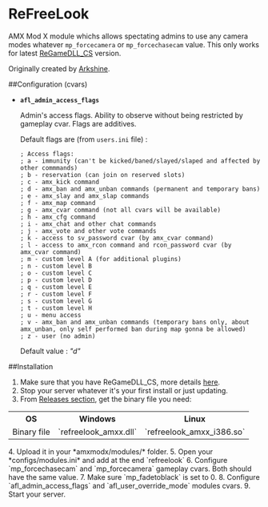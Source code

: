 # ReFreeLook
AMX Mod X module whichs allows spectating admins to use any camera modes whatever `mp_forcecamera` or `mp_forcechasecam` value.
This only works for latest [ReGameDLL_CS](https://github.com/s1lentq/ReGameDLL_CS) version.

Originally created by [Arkshine](https://github.com/Arkshine/AdminFreeLook).

##Configuration (cvars)

* __`afl_admin_access_flags`__

  Admin's access flags.
  Ability to observe without being restricted by gameplay cvar.
  Flags are additives.

  Default flags are (from `users.ini` file) :

  ```
  ; Access flags:
  ; a - immunity (can't be kicked/baned/slayed/slaped and affected by other commmands)
  ; b - reservation (can join on reserved slots)
  ; c - amx_kick command
  ; d - amx_ban and amx_unban commands (permanent and temporary bans)
  ; e - amx_slay and amx_slap commands
  ; f - amx_map command
  ; g - amx_cvar command (not all cvars will be available)
  ; h - amx_cfg command
  ; i - amx_chat and other chat commands
  ; j - amx_vote and other vote commands
  ; k - access to sv_password cvar (by amx_cvar command)
  ; l - access to amx_rcon command and rcon_password cvar (by amx_cvar command)
  ; m - custom level A (for additional plugins)
  ; n - custom level B
  ; o - custom level C
  ; p - custom level D
  ; q - custom level E
  ; r - custom level F
  ; s - custom level G
  ; t - custom level H
  ; u - menu access
  ; v - amx_ban and amx_unban commands (temporary bans only, about amx_unban, only self performed ban during map gonna be allowed)
  ; z - user (no admin)
  ```

  Default value : *"d"*

##Installation

1. Make sure that you have ReGameDLL_CS, more details [here](https://github.com/s1lentq/ReGameDLL_CS#how-can-use-it).
2. Stop your server whatever it's your first install or just updating.
3. From [Releases section](https://github.com/s1lentq/ReFreeLook/releases/latest), get the binary file you need:
<table>
	<tbody>
		<tr>
			<th align="center">OS</th>
			<th align="center">Windows</th>
			<th align="center">Linux</th>
		</tr>
		<tr>
			<td align="center">Binary file</td>
			<td align="center">`refreelook_amxx.dll`</td>
			<td align="center">`refreelook_amxx_i386.so`</td>
		</tr>
	</tbody>
</table>
4. Upload it in your *amxmodx/modules/* folder.
5. Open your *configs/modules.ini* and add at the end `refreelook`
6. Configure `mp_forcechasecam` and `mp_forcecamera` gameplay cvars. Both should have the same value.
7. Make sure `mp_fadetoblack` is set to 0.
8. Configure `afl_admin_access_flags` and `afl_user_override_mode` modules cvars.
9. Start your server.
